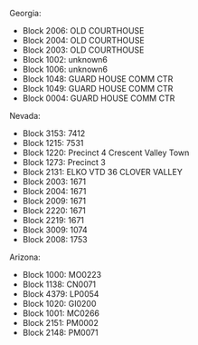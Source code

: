 Georgia:
- Block 2006: OLD COURTHOUSE
- Block 2004: OLD COURTHOUSE
- Block 2003: OLD COURTHOUSE
- Block 1002: unknown6
- Block 1006: unknown6
- Block 1048: GUARD HOUSE COMM CTR
- Block 1049: GUARD HOUSE COMM CTR
- Block 0004: GUARD HOUSE COMM CTR

Nevada:
- Block 3153: 7412
- Block 1215: 7531
- Block 1220: Precinct 4 Crescent Valley Town
- Block 1273: Precinct 3
- Block 2131: ELKO VTD 36 CLOVER VALLEY
- Block 2003: 1671
- Block 2004: 1671
- Block 2009: 1671
- Block 2220: 1671
- Block 2219: 1671
- Block 3009: 1074
- Block 2008: 1753

Arizona:
- Block 1000: MO0223
- Block 1138: CN0071
- Block 4379: LP0054
- Block 1020: GI0200
- Block 1001: MC0266
- Block 2151: PM0002
- Block 2148: PM0071